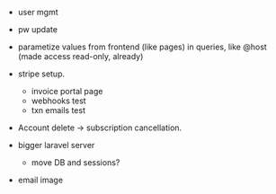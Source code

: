 * user mgmt
 * pw update

* parametize values from frontend (like pages) in queries, like @host (made access read-only, already)

* stripe setup.
  * invoice portal page
  * webhooks test
  * txn emails test

* Account delete -> subscription cancellation.

* bigger laravel server
  * move DB and sessions?

* email image
